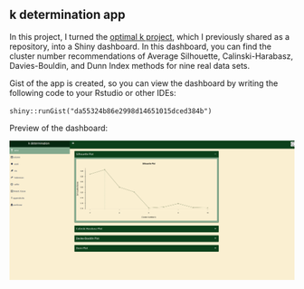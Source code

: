 ## k determination app

In this project, I turned the [optimal k project](https://github.com/ozturkfemre/optimal_k), which I previously shared as a repository, into a Shiny dashboard. In this dashboard, you can find the cluster number recommendations of Average Silhouette, Calinski-Harabasz, Davies-Bouldin, and Dunn Index methods for nine real data sets.

Gist of the app is created, so you can view the dashboard by writing the following code to your Rstudio or other IDEs:

`shiny::runGist("da55324b86e2998d14651015dced384b")`

Preview of the dashboard:

![](preview/preview.png)
